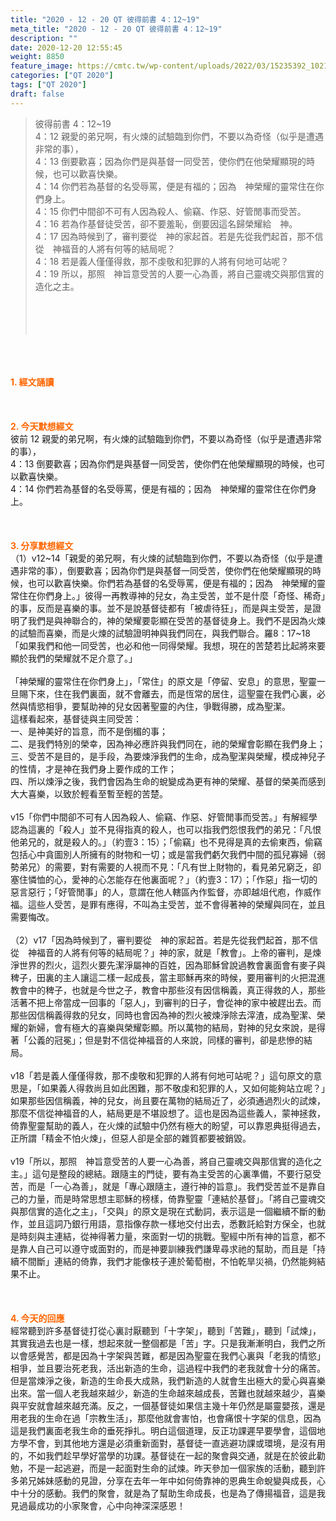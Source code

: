 ```yaml
---
title: "2020 - 12 - 20 QT 彼得前書 4：12~19"
meta_title: "2020 - 12 - 20 QT 彼得前書 4：12~19"
description: ""
date: 2020-12-20 12:55:45
weight: 8850
feature_image: https://cmtc.tw/wp-content/uploads/2022/03/15235392_10211799862337740_180693556567566654_o-1.webp
categories: ["QT 2020"]
tags: ["QT 2020"]
draft: false
---
```


<blockquote>彼得前書 4：12~19<br />
4：12 親愛的弟兄啊，有火煉的試驗臨到你們，不要以為奇怪（似乎是遭遇非常的事），<br />
4：13 倒要歡喜；因為你們是與基督一同受苦，使你們在他榮耀顯現的時候，也可以歡喜快樂。<br />
4：14 你們若為基督的名受辱罵，便是有福的；因為　神榮耀的靈常住在你們身上。<br />
4：15 你們中間卻不可有人因為殺人、偷竊、作惡、好管閒事而受苦。<br />
4：16 若為作基督徒受苦，卻不要羞恥，倒要因這名歸榮耀給　神。<br />
4：17 因為時候到了，審判要從　神的家起首。若是先從我們起首，那不信從　神福音的人將有何等的結局呢？<br />
4：18 若是義人僅僅得救，那不虔敬和犯罪的人將有何地可站呢？<br />
4：19 所以，那照　神旨意受苦的人要一心為善，將自己靈魂交與那信實的造化之主。<br />
<br />
&nbsp;<br />
<br />
&nbsp;</blockquote><br />
&nbsp;<br />
<br />
<span style="color: #ff6600;"><strong>1. </strong><strong>經文誦讀</strong></span><br />
<br />
<span style="color: #ff6600;"><strong> </strong></span><br />
<br />
<span style="color: #ff6600;"><strong>2. 今天默想</strong><strong>經文<br />
</strong></span>彼前 12 親愛的弟兄啊，有火煉的試驗臨到你們，不要以為奇怪（似乎是遭遇非常的事），<br />
4：13 倒要歡喜；因為你們是與基督一同受苦，使你們在他榮耀顯現的時候，也可以歡喜快樂。<br />
4：14 你們若為基督的名受辱罵，便是有福的；因為　神榮耀的靈常住在你們身上。<br />
<br />
&nbsp;<br />
<br />
<span style="color: #ff6600;"><strong>3. 分享默想經文<br />
</strong></span>（1）v12~14「親愛的弟兄啊，有火煉的試驗臨到你們，不要以為奇怪（似乎是遭遇非常的事），倒要歡喜；因為你們是與基督一同受苦，使你們在他榮耀顯現的時候，也可以歡喜快樂。你們若為基督的名受辱罵，便是有福的；因為　神榮耀的靈常住在你們身上。」彼得一再教導神的兒女，為主受苦，並不是什麼「奇怪、稀奇」的事，反而是喜樂的事。並不是說基督徒都有「被虐待狂」，而是與主受苦，是證明了我們是與神聯合的，神的榮耀要彰顯在受苦的基督徒身上。我們不是因為火煉的試驗而喜樂，而是火煉的試驗證明神與我們同在，與我們聯合。羅8：17~18「如果我們和他一同受苦，也必和他一同得榮耀。我想，現在的苦楚若比起將來要顯於我們的榮耀就不足介意了。」<br />
<br />
「神榮耀的靈常住在你們身上」，「常住」的原文是「停留、安息」的意思，聖靈一旦賜下來，住在我們裏面，就不會離去，而是恆常的居住，這聖靈在我們心裏，必然與情慾相爭，要幫助神的兒女因著聖靈的內住，爭戰得勝，成為聖潔。<br />
這樣看起來，基督徒與主同受苦：<br />
一、是神美好的旨意，而不是倒楣的事；<br />
二、是我們特別的榮幸，因為神必應許與我們同在，祂的榮耀會彰顯在我們身上；<br />
三、受苦不是目的，是手段，為要煉淨我們的生命，成為聖潔與榮耀，模成神兒子的性情，才是神在我們身上要作成的工作；<br />
四、所以煉淨之後，我們會因為生命的蛻變成為更有神的榮耀、基督的榮美而感到大大喜樂，以致於輕看至暫至輕的苦楚。<br />
<br />
v15「你們中間卻不可有人因為殺人、偷竊、作惡、好管閒事而受苦。」有解經學認為這裏的「殺人」並不見得指真的殺人，也可以指我們怨恨我們的弟兄：「凡恨他弟兄的，就是殺人的。」（約壹3：15）；「偷竊」也不見得是真的去偷東西，偷竊包括心中貪圖別人所擁有的財物和一切；或是當我們虧欠我們中間的孤兒寡婦（弱勢弟兄）的需要，對有需要的人視而不見：「凡有世上財物的，看見弟兄窮乏，卻塞住憐恤的心，愛神的心怎能存在他裏面呢？」（約壹3：17）；「作惡」指一切的惡言惡行；「好管閒事」的人，意謂在他人轄區內作監督，亦即越俎代庖，作威作福。這些人受苦，是罪有應得，不叫為主受苦，並不會得著神的榮耀與同在，並且需要悔改。<br />
<br />
（2）v17「因為時候到了，審判要從　神的家起首。若是先從我們起首，那不信從　神福音的人將有何等的結局呢？」神的家，就是「教會」。上帝的審判，是煉淨世界的烈火，這烈火要先潔淨屬神的百姓，因為耶穌曾說過教會裏面會有麥子與稗子，田裏的主人讓這二樣一起成長，當主耶穌再來的時候，要用審判的火把混進教會中的稗子，也就是今世之子，教會中那些沒有因信稱義，真正得救的人，那些活著不把上帝當成一回事的「惡人」，到審判的日子，會從神的家中被趕出去。而那些因信稱義得救的兒女，同時也會因為神的烈火被煉淨除去滓渣，成為聖潔、榮耀的新婦，會有極大的喜樂與榮耀彰顯。所以萬物的結局，對神的兒女來說，是得著「公義的冠冕」；但是對不信從神福音的人來說，同樣的審判，卻是悲慘的結局。<br />
<br />
v18「若是義人僅僅得救，那不虔敬和犯罪的人將有何地可站呢？」這句原文的意思是，「如果義人得救尚且如此困難，那不敬虔和犯罪的人，又如何能夠站立呢？」如果那些因信稱義，神的兒女，尚且要在萬物的結局近了，必須通過烈火的試煉，那麼不信從神福音的人，結局更是不堪設想了。這也是因為這些義人，蒙神拯救，倚靠聖靈幫助的義人，在火煉的試驗中仍然有極大的盼望，可以靠恩典挺得過去，正所謂「精金不怕火煉」，但惡人卻是全部的雜質都要被銷毀。<br />
<br />
v19「所以，那照　神旨意受苦的人要一心為善，將自己靈魂交與那信實的造化之主。」這句是整段的總結。跟隨主的門徒，要有為主受苦的心裏準備，不要行惡受苦，而是「一心為善」，就是「專心跟隨主，遵行神的旨意」。我們受苦並不是靠自己的力量，而是時常思想主耶穌的榜樣，倚靠聖靈「連結於基督」。「將自己靈魂交與那信實的造化之主」，「交與」的原文是現在式動詞，表示這是一個繼續不斷的動作，並且這詞乃銀行用語，意指像存款一樣地交付出去，悉數託給對方保全，也就是時刻與主連結，從神得著力量，來面對一切的挑戰。聖經中所有神的旨意，都不是靠人自己可以遵守或面對的，而是神要訓練我們謙卑尋求祂的幫助，而且是「持續不間斷」連結的倚靠，我們才能像枝子連於葡萄樹，不怕乾旱災禍，仍然能夠結果不止。<br />
<br />
&nbsp;<br />
<br />
<span style="color: #ff6600;"><strong>4. 今天的回應<br />
</strong></span>經常聽到許多基督徒打從心裏討厭聽到「十字架」，聽到「苦難」，聽到「試煉」，其實我過去也是一樣，想起來就一整個都是「苦」字。只是我漸漸明白，我們之所以會感覺苦，都是因為十字架與苦難，都是因為聖靈在我們心裏與「老我的情慾」相爭，並且要治死老我，活出新造的生命，這過程中我們的老我就會十分的痛苦。但是當煉淨之後，新造的生命長大成熟，我們新造的人就會生出極大的愛心與喜樂出來。當一個人老我越來越少，新造的生命越來越成長，苦難也就越來越少，喜樂與平安就會越來越充滿。反之，一個基督徒如果信主幾十年仍然是屬靈嬰孩，還是用老我的生命在過「宗教生活」，那麼他就會害怕，也會痛恨十字架的信息，因為這是我們裏面老我生命的垂死掙扎。明白這個道理，反正功課遲早要學會，這個地方學不會，到其他地方還是必須重新面對，基督徒一直逃避功課或環境，是沒有用的，不如我們趁早學好當學的功課。基督徒在一起的聚會與交通，就是在於彼此勸勉，不是一起逃避，而是一起面對生命的試煉。昨天參加一個家族的活動，聽到許多弟兄姊妹感動的見證，分享在去年一年中如何倚靠神的恩典生命蛻變與成長，心中十分的感動。我們的聚會，就是為了幫助生命成長，也是為了傳揚福音，這是我見過最成功的小家聚會，心中向神深深感恩！<br />
<br />
&nbsp;
        